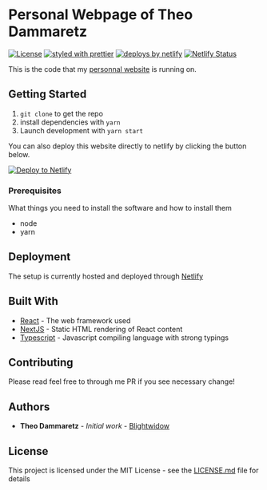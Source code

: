 # Personal Webpage of Theo Dammaretz

[![License](https://img.shields.io/github/license/mashape/apistatus.svg)](https://opensource.org/licenses/MIT) 
[![styled with prettier](https://img.shields.io/badge/styled_with-prettier-ff69b4.svg)](https://github.com/prettier/prettier) 
[![deploys by netlify](https://img.shields.io/badge/deploys%20by-netlify-00c7b7.svg)](https://www.netlify.com)
[![Netlify Status](https://api.netlify.com/api/v1/badges/bc1b59ab-a029-4391-afbd-ed5977a4bb5c/deploy-status)](https://app.netlify.com/sites/dammaretz/deploys)

This is the code that my [personnal website](https://dammaretz.fr) is running on.

## Getting Started

1. `git clone` to get the repo
2. install dependencies with `yarn`
3. Launch development with `yarn start`

You can also deploy this website directly to netlify by clicking the button below.

[![Deploy to Netlify](https://www.netlify.com/img/deploy/button.svg)](https://app.netlify.com/start/deploy?repository=https://github.com/Blightwidow/profolio-next)

### Prerequisites

What things you need to install the software and how to install them

- node
- yarn

## Deployment

The setup is currently hosted and deployed through [Netlify](https://www.netlify.com/)

## Built With

* [React](https://reactjs.org/) - The web framework used
* [NextJS](https://nextjs.org/) - Static HTML rendering of React content
* [Typescript](https://www.typescriptlang.org/) - Javascript compiling language with strong typings

## Contributing

Please read feel free to through me PR if you see necessary change!

## Authors

* **Theo Dammaretz** - *Initial work* - [Blightwidow](https://github.com/Bligthwidow)

## License

This project is licensed under the MIT License - see the [LICENSE.md](LICENSE.md) file for details

